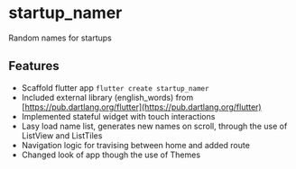 # startup_namer

Random names for startups

## Features

* Scaffold flutter app ```flutter create startup_namer```
* Included external library (english_words) from [https://pub.dartlang.org/flutter](https://pub.dartlang.org/flutter)
* Implemented stateful widget with touch interactions
* Lasy load name list, generates new names on scroll, through the use of ListView and ListTiles
* Navigation logic for travising between home and added route
* Changed look of app though the use of Themes